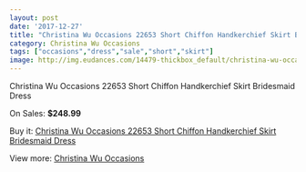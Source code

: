 ```yaml
---
layout: post
date: '2017-12-27'
title: "Christina Wu Occasions 22653 Short Chiffon Handkerchief Skirt Bridesmaid Dress"
category: Christina Wu Occasions
tags: ["occasions","dress","sale","short","skirt"]
image: http://img.eudances.com/14479-thickbox_default/christina-wu-occasions-22653-short-chiffon-handkerchief-skirt-bridesmaid-dress.jpg
---
```

Christina Wu Occasions 22653 Short Chiffon Handkerchief Skirt Bridesmaid Dress

On Sales: **$248.99**
<a href="https://www.eudances.com/en/christina-wu-occasions/4338-christina-wu-occasions-22653-short-chiffon-handkerchief-skirt-bridesmaid-dress.html"><amp-img layout="responsive" width="600" height="600" src="//img.eudances.com/14479-thickbox_default/christina-wu-occasions-22653-short-chiffon-handkerchief-skirt-bridesmaid-dress.jpg" alt="Christina Wu Occasions 22653 Short Chiffon Handkerchief Skirt Bridesmaid Dress 0" /></a>
<a href="https://www.eudances.com/en/christina-wu-occasions/4338-christina-wu-occasions-22653-short-chiffon-handkerchief-skirt-bridesmaid-dress.html"><amp-img layout="responsive" width="600" height="600" src="//img.eudances.com/14482-thickbox_default/christina-wu-occasions-22653-short-chiffon-handkerchief-skirt-bridesmaid-dress.jpg" alt="Christina Wu Occasions 22653 Short Chiffon Handkerchief Skirt Bridesmaid Dress 1" /></a>
<a href="https://www.eudances.com/en/christina-wu-occasions/4338-christina-wu-occasions-22653-short-chiffon-handkerchief-skirt-bridesmaid-dress.html"><amp-img layout="responsive" width="600" height="600" src="//img.eudances.com/14481-thickbox_default/christina-wu-occasions-22653-short-chiffon-handkerchief-skirt-bridesmaid-dress.jpg" alt="Christina Wu Occasions 22653 Short Chiffon Handkerchief Skirt Bridesmaid Dress 2" /></a>
<a href="https://www.eudances.com/en/christina-wu-occasions/4338-christina-wu-occasions-22653-short-chiffon-handkerchief-skirt-bridesmaid-dress.html"><amp-img layout="responsive" width="600" height="600" src="//img.eudances.com/14480-thickbox_default/christina-wu-occasions-22653-short-chiffon-handkerchief-skirt-bridesmaid-dress.jpg" alt="Christina Wu Occasions 22653 Short Chiffon Handkerchief Skirt Bridesmaid Dress 3" /></a>

Buy it: [Christina Wu Occasions 22653 Short Chiffon Handkerchief Skirt Bridesmaid Dress](https://www.eudances.com/en/christina-wu-occasions/4338-christina-wu-occasions-22653-short-chiffon-handkerchief-skirt-bridesmaid-dress.html "Christina Wu Occasions 22653 Short Chiffon Handkerchief Skirt Bridesmaid Dress")

View more: [Christina Wu Occasions](https://www.eudances.com/en/59-christina-wu-occasions "Christina Wu Occasions")